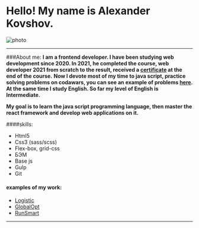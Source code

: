 # Hello! My name is Alexander Kovshov. 
![photo](/rsschool-cv/photo/20200221_131134.jpg)

---
###About me:
**I am a frontend developer. I have been studying web development since 2020. 
In 2021, he completed the course, web developer 2021 from scratch to the result, received a [certificate](https://github.com/Alex-Kovshov/certificate/commit/6b309e6bce01c47a90b154d4b2ffd3a95f4f1734) at the end of the course.** 
**Now I devote most of my time to java script, practice solving problems on codawars, you can see an example of problems [here](https://gist.github.com/Alex-Kovshov).
At the same time I study English. So far my level of English is Intermediate.**

**My goal is to learn the java script programming language, 
then master the react framework and develop web applications on it.**




####skills:
   * Html5 
   * Css3 (sass/scss)
   * Flex-box, grid-css
   * БЭМ
   * Base js
   * Gulp
   * Git

#### examples of my work:
  * [Logistic]( https://alex-kovshov.github.io/logistic/)
  * [GlobalOpt]( https://alex-kovshov.github.io/GlobalOpt/)
  * [RunSmart]( https://alex-kovshov.github.io/puls/)

   ---

